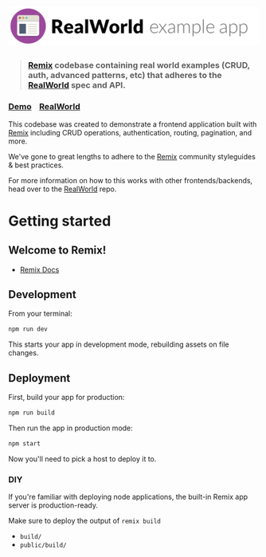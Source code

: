 # ![RealWorld Example App](logo.png)

> ### [Remix](https://remix.run/) codebase containing real world examples (CRUD, auth, advanced patterns, etc) that adheres to the [RealWorld](https://github.com/gothinkster/realworld) spec and API.

### [Demo](https://realworld-remix.vercel.app/)&nbsp;&nbsp;&nbsp;&nbsp;[RealWorld](https://github.com/gothinkster/realworld)

This codebase was created to demonstrate a frontend application built with [Remix](https://remix.run/) including CRUD operations, authentication, routing, pagination, and more.

We've gone to great lengths to adhere to the [Remix](https://remix.run/docs/en/1.19.3/pages/philosophy) community styleguides & best practices.

For more information on how to this works with other frontends/backends, head over to the [RealWorld](https://github.com/gothinkster/realworld) repo.

# Getting started

## Welcome to Remix!

- [Remix Docs](https://remix.run/docs)

## Development

From your terminal:

```sh
npm run dev
```

This starts your app in development mode, rebuilding assets on file changes.

## Deployment

First, build your app for production:

```sh
npm run build
```

Then run the app in production mode:

```sh
npm start
```

Now you'll need to pick a host to deploy it to.

### DIY

If you're familiar with deploying node applications, the built-in Remix app server is production-ready.

Make sure to deploy the output of `remix build`

- `build/`
- `public/build/`
